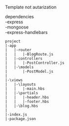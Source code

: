 Template not autarization

dependencies  
-express  
-mongoose  
-express-handlebars  

```
project
|-app
|	|-router
|	|	|-BlogRoute.js
|	|-controllers
|	|	|-PostController.js
|	|-\models
|		|-PostModel.js
|
|-\views
|	|-\layouts
|	|	|-main.hbs
|	|-\partials
|	|	|-header.hbs
|	|	|-footer.hbs
|	|-\blog.hbs
|
|-index.js
|-package.json
```